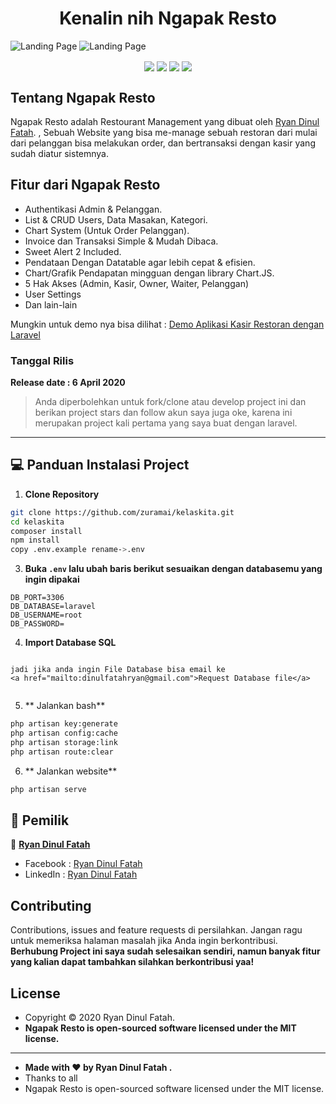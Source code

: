 <h1 align="center">Kenalin nih Ngapak Resto</h1>

![Landing Page](https://github.com/Ryandinulfatah12/AplikasiKasirRestoran/blob/master/public/images/screenshot_admin.jpg?raw=true)
![Landing Page](https://github.com/Ryandinulfatah12/AplikasiKasirRestoran/blob/master/public/images/screenshot_client.jpg?raw=true)

<p align="center">
<img align="center" src="http://ForTheBadge.com/images/badges/built-with-love.svg"> <img align="center" src="http://ForTheBadge.com/images/badges/uses-html.svg"> <img align="center" src="http://ForTheBadge.com/images/badges/makes-people-smile.svg"> <img align="center" src="http://ForTheBadge.com/images/badges/built-by-developers.svg">
</p>

## Tentang Ngapak Resto

Ngapak Resto adalah Restourant Management yang dibuat oleh <a href="https://github.com/Ryandinulfatah12">Ryan Dinul Fatah</a>. , Sebuah Website yang bisa me-manage sebuah restoran dari mulai dari pelanggan bisa melakukan order, dan bertransaksi dengan kasir yang sudah diatur sistemnya.

## Fitur dari Ngapak Resto
- Authentikasi Admin & Pelanggan.
- List & CRUD Users, Data Masakan, Kategori.
- Chart System (Untuk Order Pelanggan).
- Invoice dan Transaksi Simple & Mudah Dibaca.
- Sweet Alert 2 Included.
- Pendataan Dengan Datatable agar lebih cepat & efisien.
- Chart/Grafik Pendapatan mingguan dengan library Chart.JS.
- 5 Hak Akses (Admin, Kasir, Owner, Waiter, Pelanggan)
- User Settings
- Dan lain-lain

Mungkin untuk demo nya bisa dilihat :
<a href="https://www.youtube.com/watch?v=AvDDvM2QMeM">Demo Aplikasi Kasir Restoran dengan Laravel</a>

### <p>Tanggal Rilis</p>
**Release date : 6 April 2020**
> Anda diperbolehkan untuk fork/clone atau develop project ini dan berikan project stars dan follow akun saya juga oke, karena ini merupakan project kali pertama yang saya buat dengan laravel.

------------
## 💻 Panduan Instalasi Project

1. **Clone Repository**
```bash
git clone https://github.com/zuramai/kelaskita.git
cd kelaskita
composer install
npm install
copy .env.example rename->.env
```
3. **Buka ```.env``` lalu ubah baris berikut sesuaikan dengan databasemu yang ingin dipakai**
```
DB_PORT=3306
DB_DATABASE=laravel
DB_USERNAME=root
DB_PASSWORD=
```

4. **Import Database SQL**
```Project ini tidak menggunakan fitur migration (waktu itu disuruh buat db nya lewat CMD oleh guru Basisdata :v)

jadi jika anda ingin File Database bisa email ke
<a href="mailto:dinulfatahryan@gmail.com">Request Database file</a>
	
```

5. ** Jalankan bash**
```bash
php artisan key:generate
php artisan config:cache
php artisan storage:link
php artisan route:clear
```

6. ** Jalankan website**
```bash
php artisan serve
```

## 🧑 Pemilik

👤 <a href="https://www.instagram.com/ryandinulfatah12/"> **Ryan Dinul Fatah**</a>
- Facebook : <a href="https://web.facebook.com/ryan.dinulfatah"> Ryan Dinul Fatah</a>
- LinkedIn : <a href="https://www.linkedin.com/in/ryandinulfatah/"> Ryan Dinul Fatah</a>

## Contributing
Contributions, issues and feature requests di persilahkan.
Jangan ragu untuk memeriksa halaman masalah jika Anda ingin berkontribusi. **Berhubung Project ini saya sudah selesaikan sendiri, namun banyak fitur yang kalian dapat tambahkan silahkan berkontribusi yaa!**


## License
- Copyright © 2020 Ryan Dinul Fatah.
- **Ngapak Resto is open-sourced software licensed under the MIT license.**

------------

- **Made with ❤️ by Ryan Dinul Fatah .**
- Thanks to all
- Ngapak Resto is open-sourced software licensed under the MIT license.
